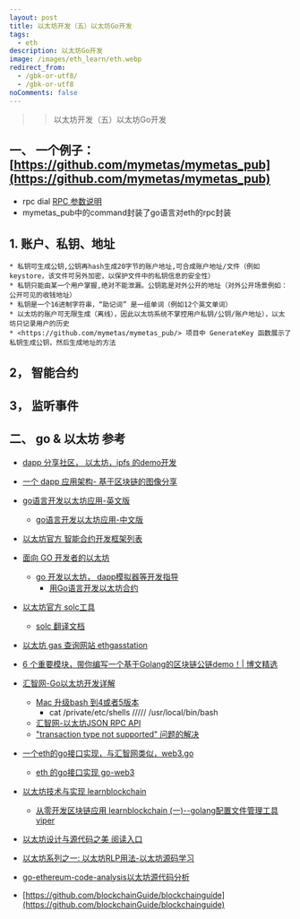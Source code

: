 ```yaml
---
layout: post
title: 以太坊开发（五）以太坊Go开发
tags:
  - eth
description: 以太坊Go开发
image: /images/eth_learn/eth.webp
redirect_from:
  - /gbk-or-utf8/
  - /gbk-or-utf8
noComments: false
---
```


>> 以太坊开发（五）以太坊Go开发

## 一、 一个例子：[https://github.com/mymetas/mymetas_pub](https://github.com/mymetas/mymetas_pub)

* rpc dial [RPC 参数说明](http://blog.mymetas.top/posts/2022-02-15-1-eth_learn_2_eth_dev_env/#2-json-%E5%8F%82%E6%95%B0%E9%80%9F%E6%9F%A5%E8%A1%A8)
* mymetas_pub中的command封装了go语言对eth的rpc封装

## 1. 账户、私钥、地址
	* 私钥可生成公钥,公钥再hash生成20字节的账户地址,可合成账户地址/文件（例如keystore，该文件可另外加密，以保护文件中的私钥信息的安全性）
	* 私钥只能由某一个用户掌握,绝对不能泄漏。公钥匙是对外公开的地址（对外公开场景例如：公开可见的收钱地址）
	* 私钥是一个16进制字符串，“助记词” 是一组单词（例如12个英文单词）
	* 以太坊的账户可无限生成（离线），因此以太坊系统不掌控用户私钥/公钥/账户地址），以太坊只记录用户的历史
	* <https://github.com/mymetas/mymetas_pub/> 项目中 GenerateKey 函数展示了 私钥生成公钥，然后生成地址的方法 
## 2， 智能合约
## 3， 监听事件

## 二、 go & 以太坊 参考

* [dapp 分享社区， 以太坊，ipfs 的demo开发](https://kauri.io/##_top)
* [一个 dapp 应用架构- 基于区块链的图像分享](https://blog.51cto.com/u_15069472/3442850)
* [go语言开发以太坊应用-英文版](https://goethereumbook.org/en/)
    * [go语言开发以太坊应用-中文版](https://goethereumbook.org/zh/)
* [以太坊官方 智能合约开发框架列表](https://ethereum.org/en/developers/local-environment/)

* [面向 GO 开发者的以太坊](https://ethereum.org/zh/developers/docs/programming-languages/golang/)
	* [go 开发以太坊， dapp模拟器等开发指导](https://geth.ethereum.org/docs/dapp/native-bindings)
		* [用Go语言开发以太坊合约](https://blog.csdn.net/ahy231/article/details/114112638)

* [以太坊官方 solc工具](https://github.com/ethereum/solidity)
	* [solc 翻译文档](https://www.osgeo.cn/solidity/)

* [以太坊 gas 查询网站 ethgasstation](https://ethgasstation.info/)

* [6 个重要模块，带你编写一个基于Golang的区块链公链demo！| 博文精选](https://cloud.tencent.com/developer/article/1579000)

* [汇智网-Go以太坊开发详解](http://xc.hubwiz.com/course/5e5d172e9e1468826d1b5fe6)   
	* [Mac 升级bash 到4或者5版本](https://www.dwhd.org/20181004_004349.html) 
		* cat /private/etc/shells     /////  /usr/local/bin/bash
	* [汇智网-以太坊JSON RPC API](http://cw.hubwiz.com/card/c/ethereum-json-rpc-api/)
	* ["transaction type not supported" 问题的解决](https://stackoverflow.com/questions/69934685/transaction-type-not-supported-when-trying-to-deploy-a-simple-contract-using-g)

* [一个eth的go接口实现，与汇智网类似，web3.go](https://github.com/kylesliu/web3.go)
	* [eth 的go接口实现 go-web3](https://github.com/chenzhijie/go-web3)

* [以太坊技术与实现 learnblockchain](https://learnblockchain.cn/books/geth/part0/first.html)
	* [从零开发区块链应用 learnblockchain (一)--golang配置文件管理工具viper](https://learnblockchain.cn/article/3446)


* [以太坊设计与源代码之美 阅读入口](https://blog.csdn.net/superwiles/article/details/88097180)



* [以太坊系列之一: 以太坊RLP用法-以太坊源码学习](https://www.cnblogs.com/baizx/p/6928622.html)

* [go-ethereum-code-analysis以太坊源代码分析](https://gitcode.net/mirrors/ztesoftcs/go-ethereum-code-analysis?utm_source=csdn_github_accelerator)

* [https://github.com/blockchainGuide/blockchainguide](https://github.com/blockchainGuide/blockchainguide)
